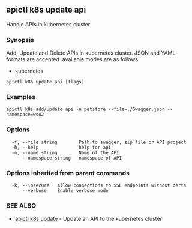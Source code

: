 ## apictl k8s update api

Handle APIs in kubernetes cluster 

### Synopsis

Add, Update and Delete APIs in kubernetes cluster. JSON and YAML formats are accepted.
available modes are as follows
* kubernetes

```
apictl k8s update api [flags]
```

### Examples

```
apictl k8s add/update api -n petstore --file=./Swagger.json --namespace=wso2
```

### Options

```
  -f, --file string        Path to swagger, zip file or API project
  -h, --help               help for api
  -n, --name string        Name of the API
      --namespace string   namespace of API
```

### Options inherited from parent commands

```
  -k, --insecure   Allow connections to SSL endpoints without certs
      --verbose    Enable verbose mode
```

### SEE ALSO

* [apictl k8s update](apictl_k8s_update.md)	 - Update an API to the kubernetes cluster


